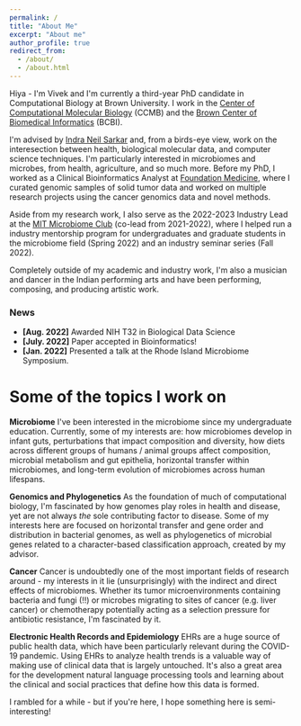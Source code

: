 ```yaml
---
permalink: /
title: "About Me"
excerpt: "About me"
author_profile: true
redirect_from: 
  - /about/
  - /about.html
---
```


Hiya - I'm Vivek and I'm currently a third-year PhD candidate in Computational Biology at Brown University. I work in the [Center of Computational Molecular Biology](https://ccmb.brown.edu/) (CCMB) and the [Brown Center of Biomedical Informatics](https://bcbi.brown.edu/) (BCBI). 

I'm advised by [Indra Neil Sarkar](https://vivo.brown.edu/display/isarkar) and, from a birds-eye view, work on the interesection between health, biological molecular data, and computer science techniques. I'm particularly interested in microbiomes and microbes, from health, agriculture, and so much more. Before my PhD, I worked as a Clinical Bioinformatics Analyst at [Foundation Medicine](https://www.foundationmedicine.com/), where I curated genomic samples of solid tumor data and worked on multiple research projects using the cancer genomics data and novel methods. 

Aside from my research work, I also serve as the 2022-2023 Industry Lead at the [MIT Microbiome Club](https://microbiome.mit.edu/for-students/microbiome-club/) (co-lead from 2021-2022), where I helped run a industry mentorship program for undergraduates and graduate students in the microbiome field (Spring 2022) and an industry seminar series (Fall 2022).

Completely outside of my academic and industry work, I'm also a musician and dancer in the Indian performing arts and have been performing, composing, and producing artistic work. 

### News
* **[Aug. 2022]** Awarded NIH T32 in Biological Data Science
* **[July. 2022]** Paper accepted in Bioinformatics! 
* **[Jan. 2022]** Presented a talk at the Rhode Island Microbiome Symposium.

Some of the topics I work on
======

**Microbiome**
I've been interested in the microbiome since my undergraduate education. Currently, some of my interests are: how microbiomes develop in infant guts, perturbations that impact composition and diversity, how diets across different groups of humans / animal groups affect composition, microbial metabolism and gut epithelia, horizontal transfer within microbiomes, and long-term evolution of microbiomes across human lifespans. 

**Genomics and Phylogenetics** 
As the foundation of much of computational biology, I'm fascinated by how genomes play roles in health and disease, yet are not always *the* sole contributing factor to disease. Some of my interests here are focused on horizontal transfer and gene order and distribution in bacterial genomes, as well as phylogenetics of microbial genes related to a character-based classification approach, created by my advisor. 

**Cancer** 
Cancer is undoubtedly one of the most important fields of research around - my interests in it lie (unsurprisingly) with the indirect and direct effects of microbiomes. Whether its tumor microenvironments containing bacteria and fungi (!!) or microbes migrating to sites of cancer (e.g. liver cancer) or chemotherapy potentially acting as a selection pressure for antibiotic resistance, I'm fascinated by it. 

**Electronic Health Records and Epidemiology**
EHRs are a huge source of public health data, which have been particularly relevant during the COVID-19 pandemic. Using EHRs to analyze health trends is a valuable way of making use of clinical data that is largely untouched. It's also a great area for the development natural language processing tools and learning about the clinical and social practices that define how this data is formed. 

I rambled for a while - but if you're here, I hope something here is semi-interesting! 
